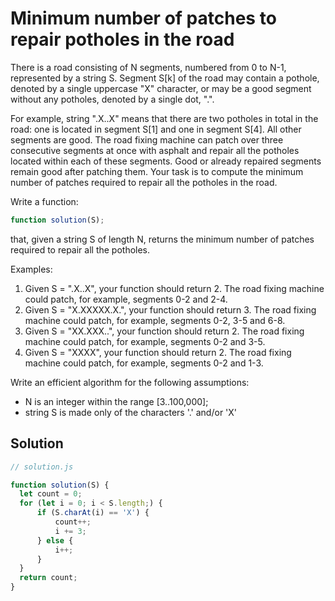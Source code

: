 # Minimum number of patches to repair potholes in the road

There is a road consisting of N segments, numbered from 0 to N-1, represented by a string S. Segment S[k] of the road may contain a pothole, denoted by a single uppercase "X" character, or may be a good segment without any potholes, denoted by a single dot, ".".

For example, string ".X..X" means that there are two potholes in total in the road: one is located in segment S[1] and one in segment S[4]. All other segments are good.
The road fixing machine can patch over three consecutive segments at once with asphalt and repair all the potholes located within each of these segments. Good or already repaired segments remain good after patching them.
Your task is to compute the minimum number of patches required to repair all the potholes in the road.

Write a function:

  ```js
  function solution(S);
  ```

that, given a string S of length N, returns the minimum number of patches required to repair all the potholes.

Examples:

1. Given S = ".X..X", your function should return 2. The road fixing machine could patch, for example,
segments 0-2 and 2-4.
1. Given S = "X.XXXXX.X.", your function should return 3. The road fixing machine could patch, for
example, segments 0-2, 3-5 and 6-8.
1. Given S = "XX.XXX..", your function should return 2. The road fixing machine could patch, for
example, segments 0-2 and 3-5.
1. Given S = "XXXX", your function should return 2. The road fixing machine could patch, for example,
segments 0-2 and 1-3.

Write an efficient algorithm for the following assumptions:

- N is an integer within the range [3..100,000];
- string S is made only of the characters '.' and/or 'X'

## Solution

```js
// solution.js

function solution(S) {
  let count = 0;
  for (let i = 0; i < S.length;) {
      if (S.charAt(i) == 'X') {
          count++;
          i += 3;
      } else {
          i++;
      }
  }
  return count;
}
```
